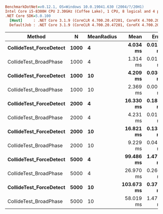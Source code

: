 ``` ini

BenchmarkDotNet=v0.12.1, OS=Windows 10.0.19041.630 (2004/?/20H1)
Intel Core i5-8300H CPU 2.30GHz (Coffee Lake), 1 CPU, 8 logical and 4 physical cores
.NET Core SDK=5.0.100
  [Host]     : .NET Core 3.1.9 (CoreCLR 4.700.20.47201, CoreFX 4.700.20.47203), X64 RyuJIT
  DefaultJob : .NET Core 3.1.9 (CoreCLR 4.700.20.47201, CoreFX 4.700.20.47203), X64 RyuJIT


```
|                  Method |    N | MeanRadius |       Mean |     Error |    StdDev |     Median |
|------------------------ |----- |----------- |-----------:|----------:|----------:|-----------:|
| **CollideTest_ForceDetect** | **1000** |          **4** |   **4.034 ms** | **0.0131 ms** | **0.0110 ms** |   **4.032 ms** |
|  CollideTest_BroadPhase | 1000 |          4 |   1.314 ms | 0.0112 ms | 0.0099 ms |   1.313 ms |
| **CollideTest_ForceDetect** | **1000** |         **10** |   **4.209 ms** | **0.0305 ms** | **0.0255 ms** |   **4.203 ms** |
|  CollideTest_BroadPhase | 1000 |         10 |   2.369 ms | 0.0062 ms | 0.0055 ms |   2.370 ms |
| **CollideTest_ForceDetect** | **2000** |          **4** |  **16.330 ms** | **0.1873 ms** | **0.1752 ms** |  **16.324 ms** |
|  CollideTest_BroadPhase | 2000 |          4 |   4.231 ms | 0.0195 ms | 0.0163 ms |   4.227 ms |
| **CollideTest_ForceDetect** | **2000** |         **10** |  **16.821 ms** | **0.1339 ms** | **0.1187 ms** |  **16.770 ms** |
|  CollideTest_BroadPhase | 2000 |         10 |   9.229 ms | 0.0453 ms | 0.0378 ms |   9.233 ms |
| **CollideTest_ForceDetect** | **5000** |          **4** |  **99.486 ms** | **1.4754 ms** | **1.3079 ms** |  **99.005 ms** |
|  CollideTest_BroadPhase | 5000 |          4 |  26.970 ms | 0.2664 ms | 0.2361 ms |  27.080 ms |
| **CollideTest_ForceDetect** | **5000** |         **10** | **103.673 ms** | **0.3721 ms** | **0.3107 ms** | **103.631 ms** |
|  CollideTest_BroadPhase | 5000 |         10 |  58.019 ms | 1.4755 ms | 4.3506 ms |  56.578 ms |
